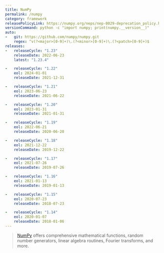 ```yaml
---
title: NumPy
permalink: /numpy
category: framework
releasePolicyLink: https://numpy.org/neps/nep-0029-deprecation_policy.html
versionCommand: python -c "import numpy; print(numpy.__version__)"
auto:
-   git: https://github.com/numpy/numpy.git
    regex: ^v(?<major>[0-9]+)\.(?<minor>[0-9]+)\.(?<patch>[0-9]+)$
releases:
-   releaseCycle: "1.23"
    releaseDate: 2022-06-23
    latest: "1.23.4"

-   releaseCycle: "1.22"
    eol: 2024-01-01
    releaseDate: 2021-12-31

-   releaseCycle: "1.21"
    eol: 2023-06-23
    releaseDate: 2021-06-22

-   releaseCycle: "1.20"
    eol: 2023-01-31
    releaseDate: 2021-01-31

-   releaseCycle: "1.19"
    eol: 2022-06-21
    releaseDate: 2020-06-20

-   releaseCycle: "1.18"
    eol: 2021-12-22
    releaseDate: 2019-12-22

-   releaseCycle: "1.17"
    eol: 2021-07-26
    releaseDate: 2019-07-26

-   releaseCycle: "1.16"
    eol: 2021-01-13
    releaseDate: 2019-01-13

-   releaseCycle: "1.15"
    eol: 2020-07-23
    releaseDate: 2018-07-23

-   releaseCycle: "1.14"
    eol: 2020-01-07
    releaseDate: 2018-01-06
---
```


> [NumPy](https://numpy.org/) offers comprehensive mathematical functions, random number generators, linear algebra routines, Fourier transforms, and more.
